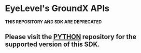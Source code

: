 # EyeLevel's GroundX APIs<a id="eyelevels-groundx-apis"></a>

**THIS REPOSITORY AND SDK ARE DEPRECATED**

## Please visit the [PYTHON](https://github.com/eyelevelai/groundx-python) repository for the supported version of this SDK.

